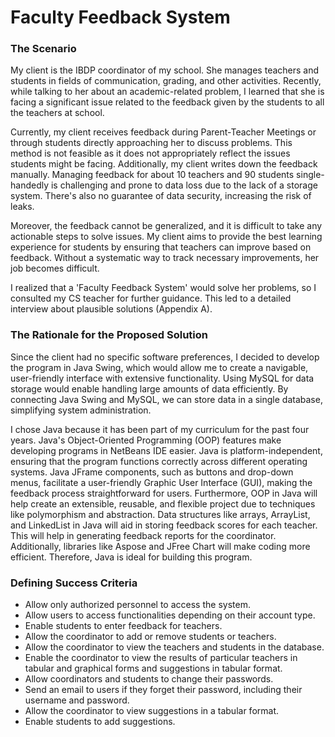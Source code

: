 # Faculty Feedback System

### The Scenario
My client is the IBDP coordinator of my school. She manages teachers and students in fields of communication, grading, and other activities. Recently, while talking to her about an academic-related problem, I learned that she is facing a significant issue related to the feedback given by the students to all the teachers at school.

Currently, my client receives feedback during Parent-Teacher Meetings or through students directly approaching her to discuss problems. This method is not feasible as it does not appropriately reflect the issues students might be facing. Additionally, my client writes down the feedback manually. Managing feedback for about 10 teachers and 90 students single-handedly is challenging and prone to data loss due to the lack of a storage system. There's also no guarantee of data security, increasing the risk of leaks.

Moreover, the feedback cannot be generalized, and it is difficult to take any actionable steps to solve issues. My client aims to provide the best learning experience for students by ensuring that teachers can improve based on feedback. Without a systematic way to track necessary improvements, her job becomes difficult.

I realized that a 'Faculty Feedback System' would solve her problems, so I consulted my CS teacher for further guidance. This led to a detailed interview about plausible solutions (Appendix A).

### The Rationale for the Proposed Solution
Since the client had no specific software preferences, I decided to develop the program in Java Swing, which would allow me to create a navigable, user-friendly interface with extensive functionality. Using MySQL for data storage would enable handling large amounts of data efficiently. By connecting Java Swing and MySQL, we can store data in a single database, simplifying system administration.

I chose Java because it has been part of my curriculum for the past four years. Java's Object-Oriented Programming (OOP) features make developing programs in NetBeans IDE easier. Java is platform-independent, ensuring that the program functions correctly across different operating systems. Java JFrame components, such as buttons and drop-down menus, facilitate a user-friendly Graphic User Interface (GUI), making the feedback process straightforward for users. Furthermore, OOP in Java will help create an extensible, reusable, and flexible project due to techniques like polymorphism and abstraction. Data structures like arrays, ArrayList, and LinkedList in Java will aid in storing feedback scores for each teacher. This will help in generating feedback reports for the coordinator. Additionally, libraries like Aspose and JFree Chart will make coding more efficient. Therefore, Java is ideal for building this program.

### Defining Success Criteria
- Allow only authorized personnel to access the system.
- Allow users to access functionalities depending on their account type.
- Enable students to enter feedback for teachers.
- Allow the coordinator to add or remove students or teachers.
- Allow the coordinator to view the teachers and students in the database.
- Enable the coordinator to view the results of particular teachers in tabular and graphical forms and suggestions in tabular format.
- Allow coordinators and students to change their passwords.
- Send an email to users if they forget their password, including their username and password.
- Allow the coordinator to view suggestions in a tabular format.
- Enable students to add suggestions.

